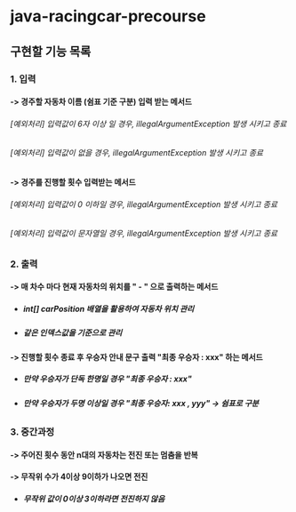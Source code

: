 # java-racingcar-precourse

## 구현할 기능 목록


### 1. 입력
####    -> 경주할 자동차 이름 (쉼표 기준 구분) 입력 받는 메서드
###### [예외처리] 입력값이 6자 이상 일 경우, illegalArgumentException 발생 시키고 종료
###### [예외처리] 입력값이 없을 경우, illegalArgumentException 발생 시키고 종료

###
####    -> 경주를 진행할 횟수 입력받는 메서드
###### [예외처리] 입력값이 0 이하일 경우, illegalArgumentException 발생 시키고 종료
###### [예외처리] 입력값이 문자열일 경우, illegalArgumentException 발생 시키고 종료
##

### 2. 출력
#### -> 매 차수 마다 현재 자동차의 위치를 " - " 으로 출력하는 메서드
* ##### int[] carPosition 배열을 활용하여 자동차 위치 관리
* ##### 같은 인덱스값을 기준으로 관리
###

#### -> 진행할 횟수 종료 후 우승자 안내 문구 출력 "최종 우승자 : xxx" 하는 메서드
* ##### 만약 우승자가 단독 한명일 경우 "최종 우승자 : xxx"
* ##### 만약 우승자가 두명 이상일 경우 "최종 우승자: xxx , yyy" -> 쉼표로 구분

##
### 3. 중간과정
#### -> 주어진 횟수 동안 n대의 자동차는 전진 또는 멈춤을 반복
#### -> 무작위 수가 4이상 9이하가 나오면 전진
* ##### 무작위 값이 0이상 3이하라면 전진하지 않음